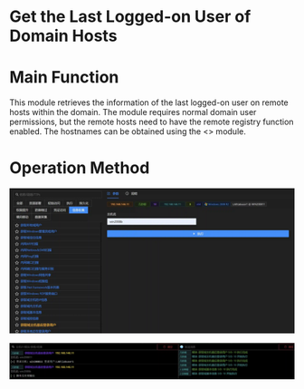 # Get the Last Logged-on User of Domain Hosts

# Main Function
This module retrieves the information of the last logged-on user on remote hosts within the domain. The module requires normal domain user permissions, but the remote hosts need to have the remote registry function enabled. The hostnames can be obtained using the <<Get Information of All Domain Hosts>> module.

# Operation Method
![](img\Discovery_SystemUserDiscovery_GetLastLoggedOn\1.webp)

![](img\Discovery_SystemUserDiscovery_GetLastLoggedOn\2.webp)
